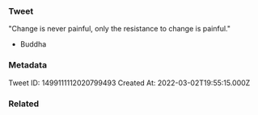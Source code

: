 ### Tweet
"Change is never painful, only the resistance to change is painful." 

- Buddha

### Metadata
Tweet ID: 1499111112020799493
Created At: 2022-03-02T19:55:15.000Z

### Related

